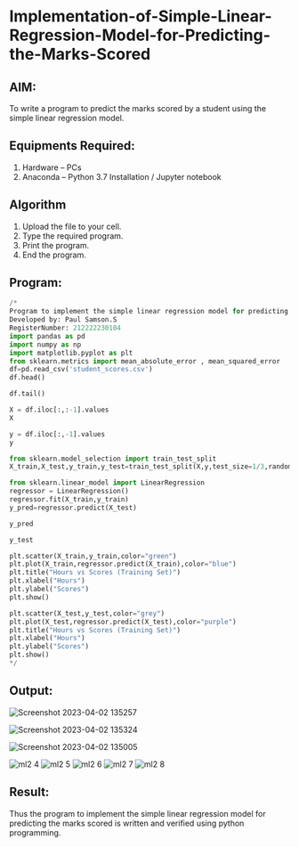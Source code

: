 # Implementation-of-Simple-Linear-Regression-Model-for-Predicting-the-Marks-Scored

## AIM:
To write a program to predict the marks scored by a student using the simple linear regression model.

## Equipments Required:
1. Hardware – PCs
2. Anaconda – Python 3.7 Installation / Jupyter notebook

## Algorithm
1. Upload the file to your cell.
2. Type the required program.
3. Print the program. 
4. End the program.

## Program:
```python
/*
Program to implement the simple linear regression model for predicting the marks scored.
Developed by: Paul Samson.S
RegisterNumber: 212222230104
import pandas as pd
import numpy as np
import matplotlib.pyplot as plt
from sklearn.metrics import mean_absolute_error , mean_squared_error
df=pd.read_csv('student_scores.csv')
df.head()

df.tail()

X = df.iloc[:,:-1].values
X

y = df.iloc[:,-1].values
y

from sklearn.model_selection import train_test_split
X_train,X_test,y_train,y_test=train_test_split(X,y,test_size=1/3,random_state=0)

from sklearn.linear_model import LinearRegression
regressor = LinearRegression()
regressor.fit(X_train,y_train)
y_pred=regressor.predict(X_test)

y_pred

y_test

plt.scatter(X_train,y_train,color="green")
plt.plot(X_train,regressor.predict(X_train),color="blue")
plt.title("Hours vs Scores (Training Set)")
plt.xlabel("Hours")
plt.ylabel("Scores")
plt.show()

plt.scatter(X_test,y_test,color="grey")
plt.plot(X_test,regressor.predict(X_test),color="purple")
plt.title("Hours vs Scores (Training Set)")
plt.xlabel("Hours")
plt.ylabel("Scores")
plt.show()
*/
```

## Output:
![Screenshot 2023-04-02 135257](https://user-images.githubusercontent.com/118541549/229341282-3246344d-9aa2-4ac9-aa8c-8c7c5e0624ac.png)


![Screenshot 2023-04-02 135324](https://user-images.githubusercontent.com/118541549/229341261-7f9066e2-464c-4379-80b1-63d0229eca57.png)


![Screenshot 2023-04-02 135005](https://user-images.githubusercontent.com/118541549/229341137-bc6a2858-e5d8-49ed-85eb-8520dd7767dd.png)


![ml2 4](https://user-images.githubusercontent.com/118541549/229340951-cf9e78cd-8b9c-47c0-ace7-076da23dd078.png)
![ml2 5](https://user-images.githubusercontent.com/118541549/229340953-26bf19f8-8d5c-4fe0-9b4f-71a64704fe2e.png)
![ml2 6](https://user-images.githubusercontent.com/118541549/229340985-d230d8f8-2d2a-4b17-a9ff-3c01d6d159b6.png)
![ml2 7](https://user-images.githubusercontent.com/118541549/229340990-c3a9efc8-f1a6-4f0f-86f9-0abb47663efd.png)
![ml2 8](https://user-images.githubusercontent.com/118541549/229340995-caefa0bd-c622-439a-a9ae-e588092fb398.png)



## Result:
Thus the program to implement the simple linear regression model for predicting the marks scored is written and verified using python programming.
